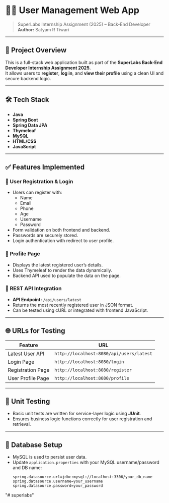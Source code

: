 # 🧑‍💻 User Management Web App

> SuperLabs Internship Assignment (2025) – Back-End Developer  
> **Author:** Satyam R Tiwari

---

## 📌 Project Overview

This is a full-stack web application built as part of the **SuperLabs Back-End Developer Internship Assignment 2025**.  
It allows users to **register**, **log in**, and **view their profile** using a clean UI and secure backend logic.

---

## 🛠️ Tech Stack

- **Java**
- **Spring Boot**
- **Spring Data JPA**
- **Thymeleaf**
- **MySQL**
- **HTML/CSS**
- **JavaScript**

---

## ✅ Features Implemented

### 🔐 User Registration & Login
- Users can register with:
  - Name
  - Email
  - Phone
  - Age
  - Username
  - Password
- Form validation on both frontend and backend.
- Passwords are securely stored.
- Login authentication with redirect to user profile.

### 👤 Profile Page
- Displays the latest registered user’s details.
- Uses Thymeleaf to render the data dynamically.
- Backend API used to populate the data on the page.

### 🔄 REST API Integration
- **API Endpoint:** `/api/users/latest`
- Returns the most recently registered user in JSON format.
- Can be tested using cURL or integrated with frontend JavaScript.

---

## 🌐 URLs for Testing

| Feature            | URL                                   |
|--------------------|----------------------------------------|
| Latest User API    | `http://localhost:8080/api/users/latest` |
| Login Page         | `http://localhost:8080/login`            |
| Registration Page  | `http://localhost:8080/register`         |
| User Profile Page  | `http://localhost:8080/profile`          |

---

## 🧪 Unit Testing

- Basic unit tests are written for service-layer logic using **JUnit**.
- Ensures business logic functions correctly for user registration and retrieval.

---

## 💽 Database Setup

- MySQL is used to persist user data.
- Update `application.properties` with your MySQL username/password and DB name:
  ```properties
  spring.datasource.url=jdbc:mysql://localhost:3306/your_db_name
  spring.datasource.username=your_username
  spring.datasource.password=your_password
"# superlabs" 

